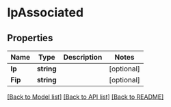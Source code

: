 # IpAssociated

## Properties
Name | Type | Description | Notes
------------ | ------------- | ------------- | -------------
**Ip** | **string** |  | [optional] 
**Fip** | **string** |  | [optional] 

[[Back to Model list]](../README.md#documentation-for-models) [[Back to API list]](../README.md#documentation-for-api-endpoints) [[Back to README]](../README.md)


